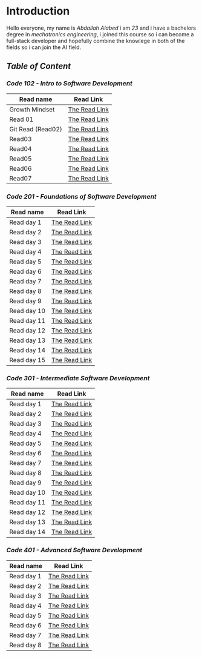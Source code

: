 # Introduction


 Hello everyone, my name is *Abdallah Alabed* i am *23* and i have a bachelors degree in *mechatronics engineering*, i joined this course so i can become a full-stack developer and hopefully combine the knowlege in both of the fields so i can join the AI field.


## ***Table of Content***


### ***Code 102 - Intro to Software Development*** 


  |Read name | Read Link| 
  |-----|-----| 
  |Growth Mindset | [The Read Link](https://abdallah-alabed.github.io/Reading-Notes/Growth)|
  |Read 01 | [The Read Link](https://abdallah-alabed.github.io/Reading-Notes/Read01)|
  |Git Read (Read02)|[The Read Link](https://abdallah-alabed.github.io/Reading-Notes/GitRead)|
  |Read03|[The Read Link](https://abdallah-alabed.github.io/Reading-Notes/Read03)|
  |Read04|[The Read Link](https://abdallah-alabed.github.io/Reading-Notes/Read04)|
  |Read05|[The Read Link](https://abdallah-alabed.github.io/Reading-Notes/Read05)| 
  |Read06|[The Read Link](https://abdallah-alabed.github.io/Reading-Notes/Read06)| 
  |Read07|[The Read Link](https://abdallah-alabed.github.io/Reading-Notes/Read07)|
      
      
### ***Code 201 - Foundations of Software Development*** 


 |Read name | Read Link|
 | ----- | ----- |
 |Read day 1 |[The Read Link](https://abdallah-alabed.github.io/Reading-Notes/class-01)|
 |Read day 2 |[The Read Link](https://abdallah-alabed.github.io/Reading-Notes/class-02)|
 |Read day 3 |[The Read Link](https://abdallah-alabed.github.io/Reading-Notes/class-03)|
 |Read day 4 |[The Read Link](https://abdallah-alabed.github.io/Reading-Notes/class-04)|
 |Read day 5 |[The Read Link](https://abdallah-alabed.github.io/Reading-Notes/class-05)|
 |Read day 6 |[The Read Link](https://abdallah-alabed.github.io/Reading-Notes/class-06)|
 |Read day 7 |[The Read Link](https://abdallah-alabed.github.io/Reading-Notes/class-07)| 
 |Read day 8 |[The Read Link](https://abdallah-alabed.github.io/Reading-Notes/class-08)|
 |Read day 9 |[The Read Link](https://abdallah-alabed.github.io/Reading-Notes/class-09)|
 |Read day 10|[The Read Link](https://abdallah-alabed.github.io/Reading-Notes/class-10)|
 |Read day 11|[The Read Link](https://abdallah-alabed.github.io/Reading-Notes/class-11)| 
 |Read day 12|[The Read Link](https://abdallah-alabed.github.io/Reading-Notes/class-12)| 
 |Read day 13|[The Read Link](https://abdallah-alabed.github.io/Reading-Notes/class-13)| 
 |Read day 14|[The Read Link](https://abdallah-alabed.github.io/Reading-Notes/class-14)| 
 |Read day 15|[The Read Link]()|
 
 
### ***Code 301 - Intermediate Software Development*** 


 |Read name | Read Link|
 | ----- | ----- |
 |Read day 1 |[The Read Link](https://abdallah-alabed.github.io/Reading-Notes/class01-301)|
 |Read day 2 |[The Read Link](https://abdallah-alabed.github.io/Reading-Notes/class02-301)|
 |Read day 3 |[The Read Link](https://abdallah-alabed.github.io/Reading-Notes/class03-301)|
 |Read day 4 |[The Read Link](https://abdallah-alabed.github.io/Reading-Notes/class04-301)|
 |Read day 5 |[The Read Link](https://abdallah-alabed.github.io/Reading-Notes/class05-301)|
 |Read day 6 |[The Read Link](https://abdallah-alabed.github.io/Reading-Notes/class06-301)|
 |Read day 7 |[The Read Link](https://abdallah-alabed.github.io/Reading-Notes/class07-301)|
 |Read day 8 |[The Read Link](https://abdallah-alabed.github.io/Reading-Notes/class08-301)|
 |Read day 9 |[The Read Link](https://abdallah-alabed.github.io/Reading-Notes/class09-301)|
 |Read day 10 |[The Read Link](https://abdallah-alabed.github.io/Reading-Notes/class10-301)|
 |Read day 11 |[The Read Link](https://abdallah-alabed.github.io/Reading-Notes/class11-301)|
 |Read day 12 |[The Read Link](https://abdallah-alabed.github.io/Reading-Notes/class12-301)|
 |Read day 13 |[The Read Link](https://abdallah-alabed.github.io/Reading-Notes/class13-301)|
 |Read day 14 |[The Read Link](https://abdallah-alabed.github.io/Reading-Notes/class14-301)|
 
 
 ### ***Code 401 - Advanced Software Development*** 
 
 
 
 |Read name | Read Link|
 | ----- | ----- |
 |Read day 1 |[The Read Link](https://abdallah-alabed.github.io/Reading-Notes/class1-401-py)|
 |Read day 2 |[The Read Link](https://abdallah-alabed.github.io/Reading-Notes/class2-401-py)|
 |Read day 3 |[The Read Link](https://abdallah-alabed.github.io/Reading-Notes/class3-401-py)|
 |Read day 4 |[The Read Link](https://abdallah-alabed.github.io/Reading-Notes/class4-401-py)|
 |Read day 5 |[The Read Link](https://abdallah-alabed.github.io/Reading-Notes/class5-401-py)|
 |Read day 6 |[The Read Link](https://abdallah-alabed.github.io/Reading-Notes/class6-401-py)|
 |Read day 7 |[The Read Link](https://abdallah-alabed.github.io/Reading-Notes/class7-401-py)|
 |Read day 8 |[The Read Link](https://abdallah-alabed.github.io/Reading-Notes/class8-401-py)|
 
 
 
 
 
 
